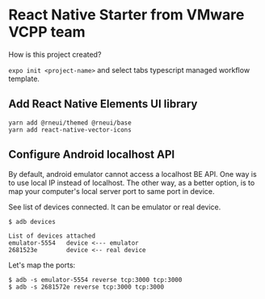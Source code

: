 # React Native Starter from VMware VCPP team

How is this project created?

`expo init <project-name>` and select tabs typescript managed workflow template.

## Add React Native Elements UI library

```shell
yarn add @rneui/themed @rneui/base
yarn add react-native-vector-icons
```

## Configure Android localhost API

By default, android emulator cannot access a localhost BE API. One way is to use local IP instead of localhost. The other way, as a better option, is to map your computer's local server port to same port in device.

See list of devices connected. It can be emulator or real device.

```shell
$ adb devices
```

```
List of devices attached
emulator-5554   device <--- emulator
2681523e        device <-- real device
```

Let's map the ports:

```shell
$ adb -s emulator-5554 reverse tcp:3000 tcp:3000
$ adb -s 2681572e reverse tcp:3000 tcp:3000
```
